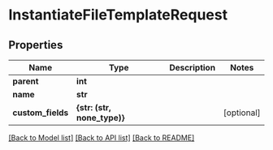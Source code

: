 # InstantiateFileTemplateRequest


## Properties
Name | Type | Description | Notes
------------ | ------------- | ------------- | -------------
**parent** | **int** |  | 
**name** | **str** |  | 
**custom_fields** | **{str: (str, none_type)}** |  | [optional] 

[[Back to Model list]](../#documentation-for-models) [[Back to API list]](../#documentation-for-api-endpoints) [[Back to README]](../)


